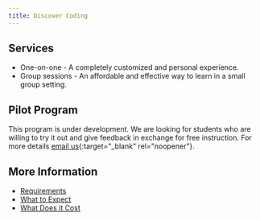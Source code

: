 ```yaml
---
title: Discover Coding
---
```


## Services

* One-on-one - A completely customized and personal experience.
* Group sessions - An affordable and effective way to learn in a small group setting.

## Pilot Program

This program is under development. We are looking for students who are willing to try it out and give feedback in exchange for free instruction.
For more details [email us](mailto:discovercoding@gmail.com){:target="_blank" rel="noopener"}.

## More Information

* [Requirements](requirements.md)
* [What to Expect](what-to-expect.md)
* [What Does it Cost](cost.md)

